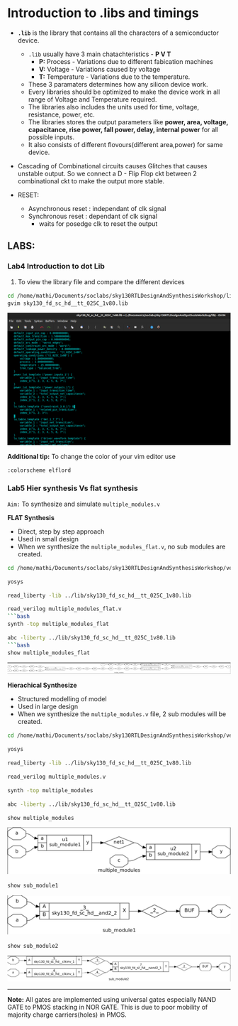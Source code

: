# Introduction to .libs and timings

- **`.lib`** is the library that contains all the characters of a semiconductor device.

    - `.lib` usually have 3 main chatachteristics - **P V T**
        - **P:** Process - Variations due to different fabication machines
        - **V:** Voltage - Variations caused by voltage 
        - **T:** Temperature - Variations due to the temperature.
    - These 3 paramaters determines how any silicon device work.
    - Every libraries should be optimized to make the device work in all range of Voltage and Temperature required.
    - The libraries also includes the units used for time, voltage, resistance, power, etc.
    - The libraries stores the output parameters like **power, area, voltage, capacitance, rise power, fall power, delay, internal power** for all possible inputs.
    - It also consists of different flovours(different area,power) for same device.

- Cascading of Combinational circuits causes Glitches that causes unstable output. So we connect a D - Flip Flop ckt between 2 combinational ckt to make the output more stable.
- RESET:
    - Asynchronous reset : independant of clk signal
    - Synchronous reset  : dependant of clk signal 
        - waits for posedge clk to reset the output 



## LABS:
### Lab4 Introduction to dot Lib

1. To view the library file and compare the different devices
```bash
cd /home/mathi/Documents/soclabs/sky130RTLDesignAndSynthesisWorkshop/lib
gvim sky130_fd_sc_hd__tt_025C_1v80.lib
```
![image](images/gvim3.png)

**Additional tip:** To change the color of your vim editor use
```bash
:colorscheme elflord
```

### Lab5 Hier synthesis Vs flat synthesis
`Aim:` To  synthesize and simulate `multiple_modules.v`  

**FLAT Synthesis**
- Direct, step by step approach
- Used in small design
- When we synthesize the `multiple_modules_flat.v`, no sub modules are created.
```bash
cd /home/mathi/Documents/soclabs/sky130RTLDesignAndSynthesisWorkshop/verilog_files
```
```bash
yosys
```
```bash
read_liberty -lib ../lib/sky130_fd_sc_hd__tt_025C_1v80.lib
```
```bash
read_verilog multiple_modules_flat.v
```bash
synth -top multiple_modules_flat
```
```bash
abc -liberty ../lib/sky130_fd_sc_hd__tt_025C_1v80.lib 
```bash
show multiple_modules_flat
```
![image](images/flat.png)

**Hierachical Synthesize**
- Structured modelling of model
- Used in large design
- When we synthesize the `multiple_modules.v` file, 2 sub modules will be created.
```bash
cd /home/mathi/Documents/soclabs/sky130RTLDesignAndSynthesisWorkshop/verilog_files
```
```bash
yosys
```
```bash
read_liberty -lib ../lib/sky130_fd_sc_hd__tt_025C_1v80.lib
```
```bash
read_verilog multiple_modules.v
```
```bash
synth -top multiple_modules
```
```bash
abc -liberty ../lib/sky130_fd_sc_hd__tt_025C_1v80.lib 
```
```bash
show multiple_modules
```
![image](images/hier.png)

```bash
show sub_module1
```
![image](images/sub1.png)

```bash
show sub_module2
```
![image](images/sub2.png)

---

**Note:** All gates are implemented using universal gates especially NAND GATE to PMOS stacking in NOR GATE. This is due to poor mobility of majority charge carriers(holes) in PMOS.




